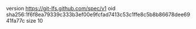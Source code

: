 version https://git-lfs.github.com/spec/v1
oid sha256:1f6f8ea79339c333b3ef00e9fcfad7413c53c1ffe8c5b8b86678dee6941fa77c
size 10
